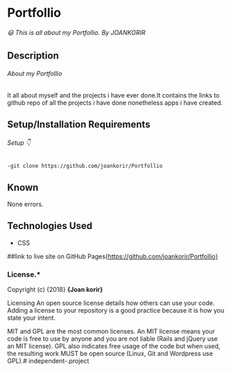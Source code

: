 # Portfollio

###### :smiley: This is all about my Portfollio. By JOANKORIR

## Description
###### About my Portfollio

It all about myself and the projects i have ever done.It contains the links to github repo of all the  projects i have done nonetheless apps i have created.

## Setup/Installation Requirements
###### Setup :point_down:

    -git clone https://github.com/joankorir/Portfollio

## Known


 None errors.

## Technologies Used

  - CSS

##link to live site on GitHub Pages{https://github.com/joankorir/Portfollio}

### License.*
Copyright (c) {2018} **{Joan korir}**

Licensing
An open source license details how others can use your code. Adding a license to your repository is a good practice because it is how you state your intent.

MIT and GPL are the most common licenses. An MIT license means your code is free to use by anyone and you are not liable (Rails and jQuery use an MIT license). GPL also indicates free usage of the code but when used, the resulting work MUST be open source (Linux, Git and Wordpress use GPL).# independent-.project
